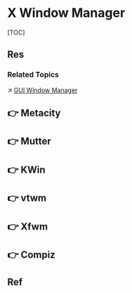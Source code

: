 # X Window Manager

[TOC]



## Res
### Related Topics
↗ [GUI Window Manager](../../GUI%20Window%20Manager.md)



## 👉 Metacity



## 👉 Mutter



## 👉 KWin



## 👉 vtwm



## 👉 Xfwm



## 👉 Compiz



## Ref
